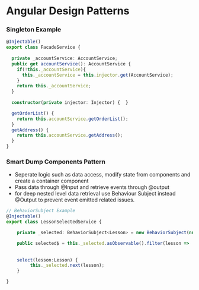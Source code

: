 # Angular Design Patterns


### Singleton Example

```ts
@Injectable()
export class FacadeService {
  
  private _accountService: AccountService;
  public get accountService(): AccountService {
    if(!this._accountService){
      this._accountService = this.injector.get(AccountService);
    }
    return this._accountService;
  }
  
  constructor(private injector: Injector) {  }

  getOrderList() {
    return this.accountService.getOrderList();
  }
  getAddress() {
    return this.accountService.getAddress();
  }
}

```

### Smart Dump Components Pattern

* Seperate logic such as data access, modify state from components and create a container component
* Pass data through @Input and retrieve events through @output
* for deep nested level data retrieval use Behaviour Subject instead @Output to prevent event emitted related issues.
```ts
// BehaviorSubject Example
@Injectable()
export class LessonSelectedService {

    private _selected: BehaviorSubject<Lesson> = new BehaviorSubject(null);

    public selected$ = this._selected.asObservable().filter(lesson => !!lesson);
    
    
    select(lesson:Lesson) {
         this._selected.next(lesson);
    }

}

```
